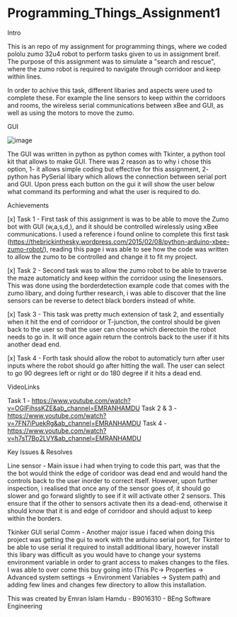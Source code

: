 # Programming_Things_Assignment1


Intro

This is an repo of my assignment for programming things, where we coded pololu zumo 32u4 robot to perform tasks given to us in assignment breif. The purpose of this assignment was to simulate a "search and rescue", where the zumo robot is required to navigate through corridoor and keep within lines.

In order to achive this task, different libaries and aspects were used to complete these. For example the line sensors to keep within the corridoors and rooms, the wireless serial communications between xBee and GUI, as well as using the motors to move the zumo.


GUI

![image](https://user-images.githubusercontent.com/72032298/155357265-f3fab9b5-14b6-46f1-898d-0562b9bfd6ac.png)

The GUI was written in python as python comes with Tkinter, a python tool kit that allows to make GUI. There was 2 reason as to why i chose this option, 1- it allows simple coding but effective for this assignment, 2- python has PySerial libary which allows the connection between serial port and GUI. Upon press each button on the gui it will show the user below what command its performing and what the user is required to do.


Achievements 

[x] Task 1 - First task of this assignment is was to be able to move the Zumo bot with GUI (w,a,s,d,), and it should be controlled wirelessly using xBee communications. I used a reference i found online to complete this first task (https://thebrickinthesky.wordpress.com/2015/02/08/python-arduino-xbee-zumo-robot/), reading this page i was able to see how the code was written to allow the zumo to be controlled and change it to fit my project.

[x] Task 2 - Second task was to allow the zumo robot to be able to traverse the maze automaticly and keep within the corridoor using the linesensors. This was done using the borderdetection example code that comes with the zumo libary, and doing further research, i was able to discover that the line sensors can be reverse to detect black borders instead of white.

[x] Task 3 - This task was pretty much extension of task 2, and essentially when it hit the end of corridoor or T-junction, the control should be given back to the user so that the user can choose which dierectoin the robot needs to go in. It will once again return the controls back to the user if it hits another dead end. 

[x] Task 4 - Forth task should allow the robot to automaticly turn after user inputs where the robot should go after hitting the wall. The user can select to go 90 degrees left or right or do 180 degree if it hits a dead end. 

VideoLinks 

Task 1 - https://www.youtube.com/watch?v=OGIFihssKZE&ab_channel=EMRANHAMDU
Task 2 & 3 - https://www.youtube.com/watch?v=7FN7iPuekRg&ab_channel=EMRANHAMDU
Task 4 - https://www.youtube.com/watch?v=h7sT7Bo2LVY&ab_channel=EMRANHAMDU

Key Issues & Resolves

Line sensor - Main issue i had when trying to code this part, was that the the bot would think the edge of coridoor was dead end and would hand the controls back to the user inorder to correct itself. However, upon further inspection, i realised that once any of the sensor goes of, it should go slower and go forward slightly to see if it will activate other 2 sensors. This ensure that if the other to sensors activate then its a dead-end, otherwise it should know that it is and edge of corridoor and should adjust to keep within the borders.

Tkinker GUI serial Comm - Another major issue i faced when doing this project was getting the gui to work with the arduino serial port, for Tkinter to be able to use serial it required to install additional libary, however install this libary was difficult as you would have to change your systems environment variable in order to grant access to makes changes to the files. I was able to over come this buy going into (This Pc-> Properties -> Advanced system settings -> Environment Variables -> System path) and adding few lines and changes few directory to allow this installation. 

This was created by Emran Islam Hamdu - B9016310 - BEng Software Engineering 
